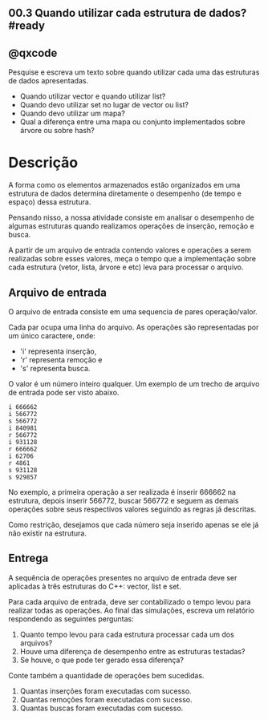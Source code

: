 ## 00.3 Quando utilizar cada estrutura de dados?   #ready
## @qxcode

Pesquise e escreva um texto sobre quando utilizar cada uma das estruturas de dados apresentadas.

- Quando utilizar vector e quando utilizar list?
- Quando devo utilizar set no lugar de vector ou list?
- Quando devo utilizar um mapa?
- Qual a diferença entre uma mapa ou conjunto implementados sobre árvore ou sobre hash?


# Descrição

A forma como os elementos armazenados estão organizados em uma estrutura de dados determina diretamente o desempenho (de tempo e espaço) dessa estrutura. 

Pensando nisso, a nossa atividade consiste em analisar o desempenho de algumas estruturas quando realizamos operações de inserção, remoção e busca. 

A partir de um arquivo de entrada contendo valores e operações a serem realizadas sobre esses valores, meça o tempo que a implementação sobre cada estrutura (vetor, lista, árvore e etc) leva para processar o arquivo.

## Arquivo de entrada
O arquivo de entrada consiste em uma sequencia de pares operação/valor. 

Cada par ocupa uma linha do arquivo. As operações são representadas por um único caractere, onde:

- 'i' representa inserção, 
- 'r' representa remoção e 
- 's' representa busca. 

O valor é um número inteiro qualquer. Um exemplo de um trecho de arquivo de entrada pode ser visto abaixo.

```
i 666662
i 566772
s 566772
i 840981
r 566772
i 931128
r 666662
i 62706
r 4861
s 931128
s 929857
```

No exemplo, a primeira operação a ser realizada é inserir 666662 na estrutura, depois inserir 566772, buscar 566772 e seguem as demais operações sobre seus respectivos valores seguindo as regras já descritas.

Como restrição, desejamos que cada número seja inserido apenas se ele já não existir
na estrutura.

## Entrega

A sequência de operações presentes no arquivo de entrada deve ser aplicadas à três estruturas do C++: vector, list e set.

Para cada arquivo de entrada, deve ser contabilizado o tempo levou para realizar todas as operações. Ao final das simulações, escreva um relatório respondendo as seguintes perguntas:
1. Quanto tempo levou para cada estrutura processar cada um dos arquivos?
2. Houve uma diferença de desempenho entre as estruturas testadas?
3. Se houve, o que pode ter gerado essa diferença?

Conte também a quantidade de operações bem sucedidas.
1. Quantas inserções foram executadas com sucesso.
2. Quantas remoções foram executadas com sucesso.
3. Quantas buscas foram executadas com sucesso.

